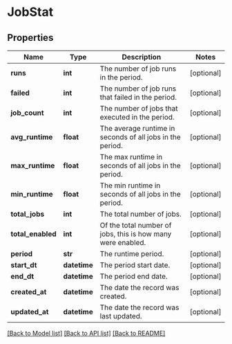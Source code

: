 # JobStat

## Properties
Name | Type | Description | Notes
------------ | ------------- | ------------- | -------------
**runs** | **int** | The number of job runs in the period. | [optional] 
**failed** | **int** | The number of job runs that failed in the period. | [optional] 
**job_count** | **int** | The number of jobs that executed in the period. | [optional] 
**avg_runtime** | **float** | The average runtime in seconds of all jobs in the period. | [optional] 
**max_runtime** | **float** | The max runtime in seconds of all jobs in the period. | [optional] 
**min_runtime** | **float** | The min runtime in seconds of all jobs in the period. | [optional] 
**total_jobs** | **int** | The total number of jobs. | [optional] 
**total_enabled** | **int** | Of the total number of jobs, this is how many were enabled. | [optional] 
**period** | **str** | The runtime period. | [optional] 
**start_dt** | **datetime** | The period start date. | [optional] 
**end_dt** | **datetime** | The period end date. | [optional] 
**created_at** | **datetime** | The date the record was created. | [optional] 
**updated_at** | **datetime** | The date the record was last updated. | [optional] 

[[Back to Model list]](../README.md#documentation-for-models) [[Back to API list]](../README.md#documentation-for-api-endpoints) [[Back to README]](../README.md)


